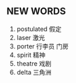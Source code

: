 ## NEW WORDS

1. postulated 假定
2. laser 激光
3. porter 行李员 门房
4. spirit 精神
5. theatre 戏剧
6. delta 三角洲
